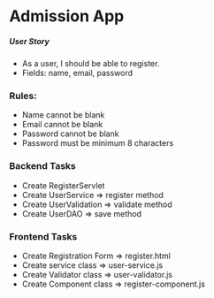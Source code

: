 # Admission App

##### User Story

* As a user, I should be able to register.
* Fields: name, email, password

### Rules: 
* Name cannot be blank
* Email cannot be blank
* Password cannot be blank
* Password must be minimum 8 characters

### Backend Tasks

* Create RegisterServlet 
* Create UserService => register method
* Create UserValidation => validate method
* Create UserDAO => save method


### Frontend Tasks

* Create Registration Form => register.html
* Create service class => user-service.js
* Create Validator class => user-validator.js
* Create Component class => register-component.js
